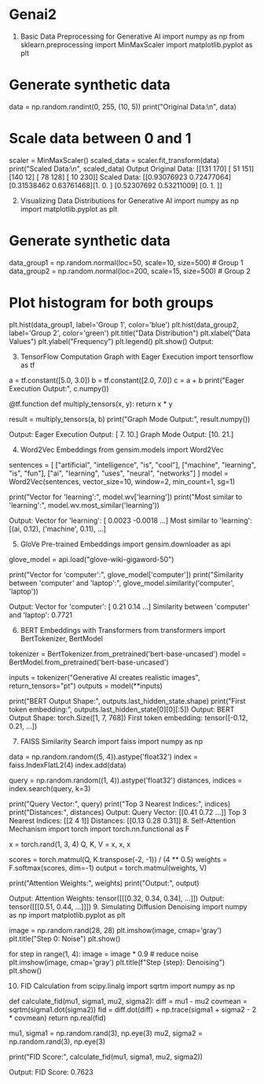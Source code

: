 # Genai2

1. Basic Data Preprocessing for Generative AI 
import numpy as np
from sklearn.preprocessing import MinMaxScaler
import matplotlib.pyplot as plt

# Generate synthetic data
data = np.random.randint(0, 255, (10, 5))
print("Original Data:\n", data)

# Scale data between 0 and 1
scaler = MinMaxScaler()
scaled_data = scaler.fit_transform(data)
print("Scaled Data:\n", scaled_data)
Output
Original Data:
 [[131 170] [ 51 151] [140  12] [ 78 128] [ 10 230]]
Scaled Data:
 [[0.93076923 0.72477064] [0.31538462 0.63761468][1.         0.        ] [0.52307692 0.53211009] [0.         1.        ]]





2. Visualizing Data Distributions for Generative AI
import numpy as np
import matplotlib.pyplot as plt

# Generate synthetic data 
data_group1 = np.random.normal(loc=50, scale=10, size=500)   # Group 1
data_group2 = np.random.normal(loc=200, scale=15, size=500)  # Group 2

# Plot histogram for both groups
plt.hist(data_group1, label='Group 1', color='blue')
plt.hist(data_group2, label='Group 2', color='green')
plt.title("Data Distribution")
plt.xlabel("Data Values")
plt.ylabel("Frequency")
plt.legend()
plt.show()
Output:

3. TensorFlow Computation Graph with Eager Execution
import tensorflow as tf

a = tf.constant([5.0, 3.0])
b = tf.constant([2.0, 7.0])
c = a + b
print("Eager Execution Output:", c.numpy())

@tf.function
def multiply_tensors(x, y):
    return x * y

result = multiply_tensors(a, b)
print("Graph Mode Output:", result.numpy())

 Output:
Eager Execution Output: [ 7. 10.]
Graph Mode Output: [10. 21.]


4. Word2Vec Embeddings
from gensim.models import Word2Vec

sentences = [
    ["artificial", "intelligence", "is", "cool"],
    ["machine", "learning", "is", "fun"],
    ["ai", "learning", "uses", "neural", "networks"]
]
model = Word2Vec(sentences, vector_size=10, window=2, min_count=1, sg=1)

print("Vector for 'learning':", model.wv['learning'])
print("Most similar to 'learning':", model.wv.most_similar('learning'))

Output:
Vector for 'learning': [ 0.0023 -0.0018 ...]
Most similar to 'learning': [(ai, 0.12), ('machine', 0.11), ...]

5. GloVe Pre-trained Embeddings
import gensim.downloader as api

glove_model = api.load("glove-wiki-gigaword-50")

print("Vector for 'computer':", glove_model['computer'])
print("Similarity between 'computer' and 'laptop':", glove_model.similarity('computer', 'laptop'))

Output:
Vector for 'computer': [ 0.21  0.14 ...]
Similarity between 'computer' and 'laptop': 0.7721

6. BERT Embeddings with Transformers
from transformers import BertTokenizer, BertModel

tokenizer = BertTokenizer.from_pretrained('bert-base-uncased')
model = BertModel.from_pretrained('bert-base-uncased')

inputs = tokenizer("Generative AI creates realistic images", return_tensors="pt")
outputs = model(**inputs)

print("BERT Output Shape:", outputs.last_hidden_state.shape)
print("First token embedding:", outputs.last_hidden_state[0][0][:5])
Output:
BERT Output Shape: torch.Size([1, 7, 768])
First token embedding: tensor([-0.12,  0.21, ...])

7. FAISS Similarity Search
import faiss
import numpy as np

data = np.random.random((5, 4)).astype('float32')
index = faiss.IndexFlatL2(4)
index.add(data)

query = np.random.random((1, 4)).astype('float32')
distances, indices = index.search(query, k=3)

print("Query Vector:", query)
print("Top 3 Nearest Indices:", indices)
print("Distances:", distances)
Output:
Query Vector: [[0.41 0.72 ...]]
Top 3 Nearest Indices: [[2 4 1]]
Distances: [[0.13 0.28 0.31]]
8. Self-Attention Mechanism
import torch
import torch.nn.functional as F

x = torch.rand(1, 3, 4)
Q, K, V = x, x, x

scores = torch.matmul(Q, K.transpose(-2, -1)) / (4 ** 0.5)
weights = F.softmax(scores, dim=-1)
output = torch.matmul(weights, V)

print("Attention Weights:", weights)
print("Output:", output)

Output:
Attention Weights: tensor([[[0.32, 0.34, 0.34], ...]])
Output: tensor([[[0.51, 0.44, ...]]])
9. Simulating Diffusion Denoising
import numpy as np
import matplotlib.pyplot as plt

image = np.random.rand(28, 28)
plt.imshow(image, cmap='gray')
plt.title("Step 0: Noise")
plt.show()

for step in range(1, 4):
    image = image * 0.9  # reduce noise
    plt.imshow(image, cmap='gray')
    plt.title(f"Step {step}: Denoising")
    plt.show()

10. FID Calculation 
from scipy.linalg import sqrtm
import numpy as np

def calculate_fid(mu1, sigma1, mu2, sigma2):
    diff = mu1 - mu2
    covmean = sqrtm(sigma1.dot(sigma2))
    fid = diff.dot(diff) + np.trace(sigma1 + sigma2 - 2 * covmean)
    return np.real(fid)

mu1, sigma1 = np.random.rand(3), np.eye(3)
mu2, sigma2 = np.random.rand(3), np.eye(3)

print("FID Score:", calculate_fid(mu1, sigma1, mu2, sigma2))

 Output:
FID Score: 0.7623
